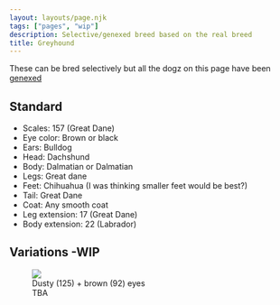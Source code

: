 ```yaml
---
layout: layouts/page.njk
tags: ["pages", "wip"]
description: Selective/genexed breed based on the real breed
title: Greyhound
---
```


These can be bred selectively but all the dogz on this page have been [genexed](/genex)

## Standard

- Scales: 157 (Great Dane)
- Eye color: Brown or black
- Ears: Bulldog
- Head: Dachshund 
- Body: Dalmatian or Dalmatian
- Legs: Great dane
- Feet: Chihuahua (I was thinking smaller feet would be best?)
- Tail: Great Dane
- Coat: Any smooth coat
- Leg extension: 17 (Great Dane)
- Body extension: 22 (Labrador)

## Variations -WIP

<div class="breed-pics">
  
  <div>
    <figure>
      <img src="https://cdn.glitch.com/e8c48446-7221-44a1-aabd-d809cd1d1e34%2Fgreyhound.png?v=1625354742349" >
      <figcaption> Dusty (125) + brown (92) eyes <br/>
       TBA</figcaption>
    </figure>
  </div>
  
</div>
